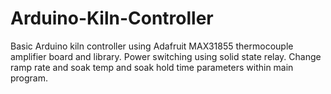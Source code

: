 # Arduino-Kiln-Controller
Basic Arduino kiln controller using Adafruit MAX31855 thermocouple amplifier board and library. Power switching using solid state relay. Change ramp rate and soak temp and soak hold time parameters within main program.
